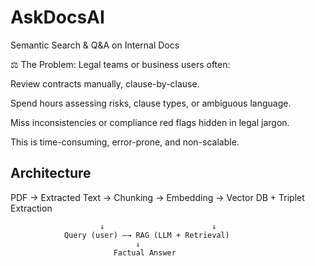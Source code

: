 # AskDocsAI
Semantic Search &amp; Q&amp;A on Internal Docs


⚖️ The Problem:
Legal teams or business users often:

Review contracts manually, clause-by-clause.

Spend hours assessing risks, clause types, or ambiguous language.

Miss inconsistencies or compliance red flags hidden in legal jargon.

This is time-consuming, error-prone, and non-scalable.


## Architecture 


PDF → Extracted Text → Chunking → Embedding → Vector DB + Triplet Extraction

                        ↓                        ↓     
                Query (user) —→ RAG (LLM + Retrieval)
                                ↓
                           Factual Answer
